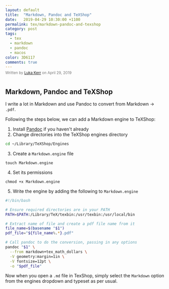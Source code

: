 ```yaml
---
layout: default
title:  "Markdown, Pandoc and TeXShop"
date:   2019-04-29 10:30:00 +1100
permalink: tex/markdown-pandoc-and-texshop
category: post
tags:
  - tex
  - markdown
  - pandoc
  - macos
color: 3D6117
comments: true
---
```


<small style="color: #777; top: -10px; position: relative">
  Written by <a href="https://github.com/lukakerr">Luka Kerr</a> on April 29, 2019
</small>

## Markdown, Pandoc and TeXShop

I write a lot in Markdown and use Pandoc to convert from Markdown -> `.pdf`.

Following the steps below, we can add a Markdown engine to TeXShop:

1. Install [Pandoc](http://pandoc.org) if you haven't already
2. Change directories into the TeXShop engines directory

```bash
cd ~/Library/TeXShop/Engines
```

3. Create a `Markdown.engine` file

```
touch Markdown.engine
```

4. Set its permissions

```
chmod +x Markdown.engine
```

5. Write the engine by adding the following to `Markdown.engine`

```bash
#!/bin/bash

# Ensure required directories are in your PATH
PATH=$PATH:/Library/TeX/texbin:/usr/texbin:/usr/local/bin

# Extract name of file and create a pdf file name from it
file_name=$(basename "$1")
pdf_file="${file_name%.*}.pdf"

# Call pandoc to do the conversion, passing in any options
pandoc "$1" \
  --from markdown+tex_math_dollars \
  -V geometry:margin=1in \
  -V fontsize=12pt \
  -o "$pdf_file"
```

Now when you open a `.md` file in TexShop, simply select the `Markdown` option from the engines dropdown
and typeset as per usual.